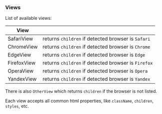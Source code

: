 ### Views

List of available views:

| View        |                                                     |
| ----------- | --------------------------------------------------- |
| SafariView  | returns `children` if detected browser is `Safari`  |
| ChromeView  | returns `children` if detected browser is `Chrome`  |
| EdgeView    | returns `children` if detected browser is `Edge`    |
| FirefoxView | returns `children` if detected browser is `Firefox` |
| OperaView   | returns `children` if detected browser is `Opera`   |
| YandexView  | returns `children` if detected browser is `Yandex`  |

There is also `OtherView` which returns `children` if the browser is not listed.

Each view accepts all common html properties, like `className`, `children`, `styles`, etc.
